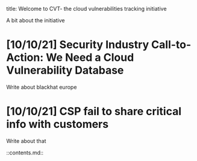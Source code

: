 title: Welcome to CVT- the cloud vulnerabilities tracking initiative

A bit about the initiative

[10/10/21] Security Industry Call-to-Action: We Need a Cloud Vulnerability Database
========
Write about blackhat europe


[10/10/21] CSP fail to share critical info with customers
========
Write about that


::contents.md::
